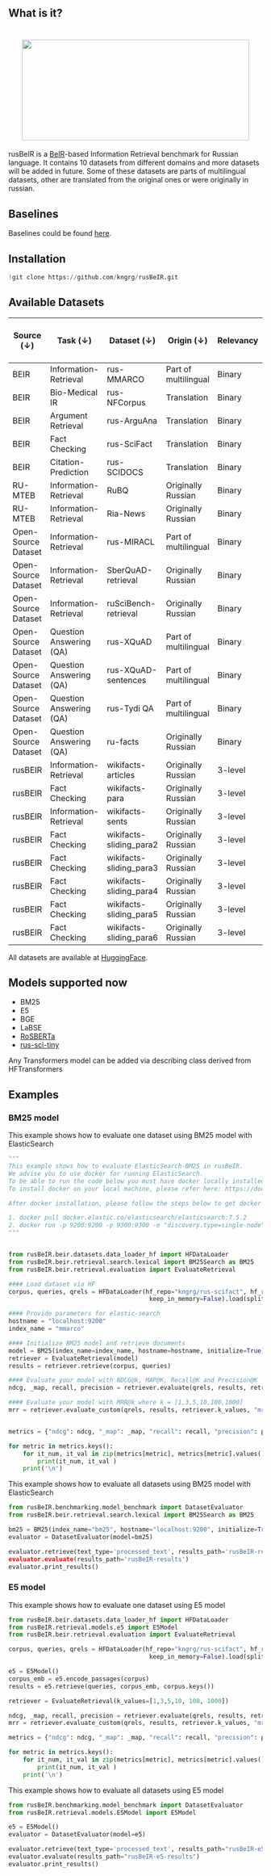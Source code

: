 ## What is it?
<h1 align="center">
<img style="vertical-align:middle" width="450" height="200" src="https://github.com/kngrg/rusBeIR/blob/main/images/rusBeIR_logo.png" />
</h1>

rusBeIR is a [BeIR](https://github.com/beir-cellar/beir)-based Information Retrieval benchmark for Russian language.
It contains 10 datasets from different domains and more datasets will be added in future. Some of these datasets are parts of multilingual datasets, other are translated from the original ones or were originally in russian. 
## Baselines
Baselines could be found [here](https://docs.google.com/spreadsheets/d/19jUZigy-AolNOOhT0EzNggiRoEcvfqL7HRpq0bwHqXc/edit?usp=sharing).
## Installation 
``` python
!git clone https://github.com/kngrg/rusBeIR.git
``` 

##  Available Datasets

| **Source (↓)**         | **Task (↓)**             | **Dataset (↓)**           | **Origin (↓)**           | **Relevancy** | **Train** | **Dev** | **Test** | **Corpus**  | **Avg. Word Lengths (D/Q)** |
|-------------------------|--------------------------|---------------------------|--------------------------|---------------|-----------|---------|----------|-------------|-----------------------------|
| BEIR                   | Information-Retrieval    | rus-MMARCO                | Part of multilingual     | Binary        | 502,939   | 6,980   | ---      | 8,841,823   | 49.6 / 5.95                |
| BEIR                   | Bio-Medical IR           | rus-NFCorpus              | Translation              | Binary        | 2,590     | 324     | 323      | 3,633       | 216.6 / 3.5                |
| BEIR                   | Argument Retrieval       | rus-ArguAna               | Translation              | Binary        | ---       | ---     | 1,406    | 8,674       | 147.8 / 173.8              |
| BEIR                   | Fact Checking            | rus-SciFact               | Translation              | Binary        | 809       | ---     | 300      | 5,183       | 185.8 / 11.2               |
| BEIR                   | Citation-Prediction      | rus-SCIDOCS               | Translation              | Binary        | ---       | ---     | 1,000    | 25,657      | 153.1 / 9.8                |
| RU-MTEB                | Information-Retrieval    | RuBQ                      | Originally Russian       | Binary        | ---       | ---     | 1,692    | 56,826      | 62.07 / 6.4                |
| RU-MTEB                | Information-Retrieval    | Ria-News                  | Originally Russian       | Binary        | ---       | ---     | 10,000   | 704,344     | 155.2 / 8.8                |
| Open-Source Dataset    | Information-Retrieval    | rus-MIRACL                | Part of multilingual     | Binary        | 4,683     | 1,252   | ---      | 9,543,918   | 43 / 6.2                   |
| Open-Source Dataset    | Information-Retrieval    | SberQuAD-retrieval        | Originally Russian       | Binary        | 45,328    | 5,036   | 23,936   | 17,474      | 100.4 / 8.7                |
| Open-Source Dataset    | Information-Retrieval    | ruSciBench-retrieval      | Originally Russian       | Binary        | ---       | 345     | ---      | 200,532     | 89.9 / 9.2                 |
| Open-Source Dataset    | Question Answering (QA)  | rus-XQuAD                 | Part of multilingual     | Binary        | ---       | 1,190   | ---      | 240         | 112.9 / 8.6                |
| Open-Source Dataset    | Question Answering (QA)  | rus-XQuAD-sentences       | Part of multilingual     | Binary        | ---       | 1,190   | ---      | 1,212       | 22.4 / 8.6                 |
| Open-Source Dataset    | Question Answering (QA)  | rus-Tydi QA               | Part of multilingual     | Binary        | ---       | 1,162   | ---      | 89,154      | 69.4 / 6.5                 |
| Open-Source Dataset    | Question Answering (QA)  | ru-facts                  | Originally Russian       | Binary        | 2,241     | 753     | ---      | 6,236       | 28.1 / 23.9                |
| rusBEIR                | Information-Retrieval    | wikifacts-articles        | Originally Russian       | 3-level       | ---       | 540     | ---      | 1,324       | 2,535.9 / 11.4             |
| rusBEIR                | Fact Checking            | wikifacts-para            | Originally Russian       | 3-level       | ---       | 540     | ---      | 15,317      | 219.2 / 11.4               |
| rusBEIR                | Information-Retrieval    | wikifacts-sents           | Originally Russian       | 3-level       | ---       | 540     | ---      | 188,026     | 17.8 / 11.4                |
| rusBEIR                | Fact Checking            | wikifacts-sliding_para2   | Originally Russian       | 3-level       | ---       | 540     | ---      | 118,025     | 35.7 / 11.4                |
| rusBEIR                | Fact Checking            | wikifacts-sliding_para3   | Originally Russian       | 3-level       | ---       | 540     | ---      | 188,024     | 53.6 / 11.4                |
| rusBEIR                | Fact Checking            | wikifacts-sliding_para4   | Originally Russian       | 3-level       | ---       | 540     | ---      | 188,023     | 71.4 / 11.4                |
| rusBEIR                | Fact Checking            | wikifacts-sliding_para5   | Originally Russian       | 3-level       | ---       | 540     | ---      | 188,022     | 89.3 / 11.4                |
| rusBEIR                | Fact Checking            | wikifacts-sliding_para6   | Originally Russian       | 3-level       | ---       | 540     | ---      | 188,021     | 107.1 / 11.4               |

All datasets are available at [HuggingFace](https://huggingface.co/collections/kngrg/rusbeir-66e28cb06e3e074be55ac0f3).

## Models supported now
- BM25
- E5
- BGE
- LaBSE
- [RoSBERTa](https://huggingface.co/ai-forever/ru-en-RoSBERTa)
- [rus-sci-tiny](https://huggingface.co/mlsa-iai-msu-lab/sci-rus-tiny)

Any Transformers model can be added via describing class derived from HFTransformers

##  Examples 

### BM25 model
This example shows how to evaluate one dataset using BM25 model with ElasticSearch
```python
"""
This example shows how to evaluate ElasticSearch-BM25 in rusBeIR.
We advise you to use docker for running ElasticSearch. 
To be able to run the code below you must have docker locally installed in your machine.
To install docker on your local machine, please refer here: https://docs.docker.com/get-docker/

After docker installation, please follow the steps below to get docker container up and running:

1. docker pull docker.elastic.co/elasticsearch/elasticsearch:7.5.2
2. docker run -p 9200:9200 -p 9300:9300 -e "discovery.type=single-node" docker.elastic.co/elasticsearch/elasticsearch:7.5.2
""" 


from rusBeIR.beir.datasets.data_loader_hf import HFDataLoader
from rusBeIR.beir.retrieval.search.lexical import BM25Search as BM25
from rusBeIR.beir.retrieval.evaluation import EvaluateRetrieval

#### Load dataset via HF 
corpus, queries, qrels = HFDataLoader(hf_repo="kngrg/rus-scifact", hf_repo_qrels="kngrg/rus-scifact-qrels", streaming=False,
                                       keep_in_memory=False).load(split='test') # select necessary split train/test/dev

#### Provide parameters for elastic-search
hostname = "localhost:9200"
index_name = "mmarco" 

#### Initialize BM25 model and retrieve documents 
model = BM25(index_name=index_name, hostname=hostname, initialize=True)
retriever = EvaluateRetrieval(model)
results = retriever.retrieve(corpus, queries)

#### Evaluate your model with NDCG@k, MAP@K, Recall@K and Precision@K  where k = [1,3,5,10,100,1000] 
ndcg, _map, recall, precision = retriever.evaluate(qrels, results, retriever.k_values)

#### Evaluate your model with MRR@k where k = [1,3,5,10,100,1000]
mrr = retriever.evaluate_custom(qrels, results, retriever.k_values, "mrr")


metrics = {"ndcg": ndcg, "_map": _map, "recall": recall, "precision": precision, "mrr": mrr}

for metric in metrics.keys():
    for it_num, it_val in zip(metrics[metric], metrics[metric].values()):
        print(it_num, it_val )
    print('\n')
```

This example shows how to evaluate all datasets using BM25 model with ElasticSearch
``` python
from rusBeIR.benchmarking.model_benchmark import DatasetEvaluator
from rusBeIR.beir.retrieval.search.lexical import BM25Search as BM25

bm25 = BM25(index_name="bm25", hostname="localhost:9200", initialize=True)
evaluator = DatasetEvaluator(model=bm25)

evaluator.retrieve(text_type='processed_text', results_path='rusBeIR-results)
evaluator.evaluate(results_path='rusBeIR-results')
evaluator.print_results()
```

### E5 model 
This example shows how to evaluate one dataset using E5 model
``` python
from rusBeIR.beir.datasets.data_loader_hf import HFDataLoader
from rusBeIR.retrieval.models.e5 import E5Model
from rusBeIR.beir.retrieval.evaluation import EvaluateRetrieval

corpus, queries, qrels = HFDataLoader(hf_repo="kngrg/rus-scifact", hf_repo_qrels="kngrg/rus-scifact-qrels", streaming=False,
                                       keep_in_memory=False).load(split='test')

e5 = E5Model()
corpus_emb = e5.encode_passages(corpus)
results = e5.retrieve(queries, corpus_emb, corpus.keys())

retriever = EvaluateRetrieval(k_values=[1,3,5,10, 100, 1000])

ndcg, _map, recall, precision = retriever.evaluate(qrels, results, retriever.k_values)
mrr = retriever.evaluate_custom(qrels, results, retriever.k_values, "mrr")

metrics = {"ndcg": ndcg, "_map": _map, "recall": recall, "precision": precision, "mrr": mrr}

for metric in metrics.keys():
    for it_num, it_val in zip(metrics[metric], metrics[metric].values()):
        print(it_num, it_val )
    print('\n')
```
This example shows how to evaluate all datasets using E5 model
``` python
from rusBeIR.benchmarking.model_benchmark import DatasetEvaluator
from rusBeIR.retrieval.models.E5Model import E5Model

e5 = E5Model()
evaluator = DatasetEvaluator(model=e5)

evaluator.retrieve(text_type='processed_text', results_path="rusBeIR-e5-results")
evaluator.evaluate(results_path="rusBeIR-e5-results")
evaluator.print_results()
```
